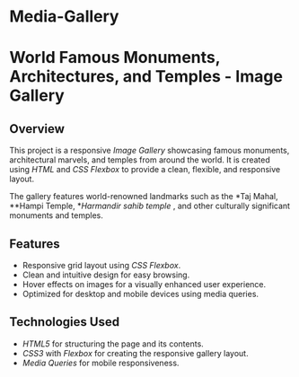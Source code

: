 # Media-Gallery

# World Famous Monuments, Architectures, and Temples - Image Gallery

## Overview

This project is a responsive *Image Gallery* showcasing famous monuments, architectural marvels, and temples from around the world. It is created using *HTML* and *CSS Flexbox* to provide a clean, flexible, and responsive layout.

The gallery features world-renowned landmarks such as the *Taj Mahal, **Hampi Temple, **Harmandir sahib temple* , and other culturally significant monuments and temples.

## Features

- Responsive grid layout using *CSS Flexbox*.
- Clean and intuitive design for easy browsing.
- Hover effects on images for a visually enhanced user experience.
- Optimized for desktop and mobile devices using media queries.

## Technologies Used

- *HTML5* for structuring the page and its contents.
- *CSS3* with *Flexbox* for creating the responsive gallery layout.
- *Media Queries* for mobile responsiveness.
